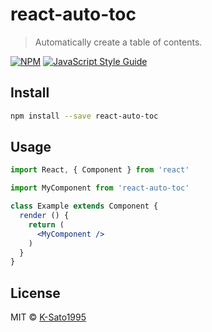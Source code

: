 # react-auto-toc

> Automatically create a table of contents.

[![NPM](https://img.shields.io/npm/v/react-auto-toc.svg)](https://www.npmjs.com/package/react-auto-toc) [![JavaScript Style Guide](https://img.shields.io/badge/code_style-standard-brightgreen.svg)](https://standardjs.com)

## Install

```bash
npm install --save react-auto-toc
```

## Usage

```jsx
import React, { Component } from 'react'

import MyComponent from 'react-auto-toc'

class Example extends Component {
  render () {
    return (
      <MyComponent />
    )
  }
}
```

## License

MIT © [K-Sato1995](https://github.com/K-Sato1995)
